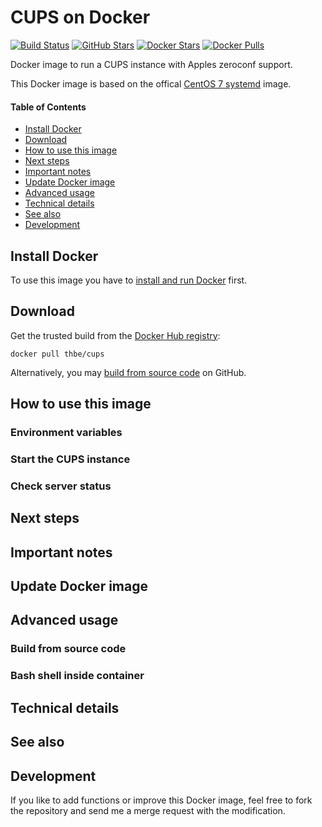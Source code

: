 # CUPS on Docker

[![Build Status](https://travis-ci.org/thbe/docker-cups.svg?branch=master)](https://travis-ci.org/thbe/docker-cups) [![GitHub Stars](https://img.shields.io/github/stars/thbe/docker-cups.svg?maxAge=86400)](https://github.com/thbe/docker-cups/stargazers) [![Docker Stars](https://img.shields.io/docker/stars/thbe/cups.svg?maxAge=86400)](https://hub.docker.com/r/thbe/cups) [![Docker Pulls](https://img.shields.io/docker/pulls/thbe/cups.svg?maxAge=86400)](https://hub.docker.com/r/thbe/cups)

Docker image to run a CUPS instance with Apples zeroconf support.

This Docker image is based on the offical [CentOS 7 systemd](https://hub.docker.com/r/centos/systemd/) image.

#### Table of Contents

- [Install Docker](https://github.com/thbe/docker-cups#install-docker)
- [Download](https://github.com/thbe/docker-cups#download)
- [How to use this image](https://github.com/thbe/docker-cups#how-to-use-this-image)
- [Next steps](https://github.com/thbe/docker-cups#next-steps)
- [Important notes](https://github.com/thbe/docker-cups#important-notes)
- [Update Docker image](https://github.com/thbe/docker-cups#update-docker-image)
- [Advanced usage](https://github.com/thbe/docker-cups#advanced-usage)
- [Technical details](https://github.com/thbe/docker-cups#technical-details)
- [See also](https://github.com/thbe/docker-cups#see-also)
- [Development](https://github.com/thbe/docker-cups#development)

## Install Docker

To use this image you have to [install and run Docker](https://docs.docker.com/engine/installation/) first.

## Download

Get the trusted build from the [Docker Hub registry](https://hub.docker.com/r/thbe/cups/):

```
docker pull thbe/cups
```

Alternatively, you may [build from source code](https://github.com/thbe/docker-cups#build-from-source-code) on GitHub.

## How to use this image

### Environment variables

### Start the CUPS instance

### Check server status

## Next steps

## Important notes

## Update Docker image

## Advanced usage

### Build from source code

### Bash shell inside container

## Technical details

## See also

## Development

If you like to add functions or improve this Docker image, feel free to fork the repository and send me a merge request with the modification.
